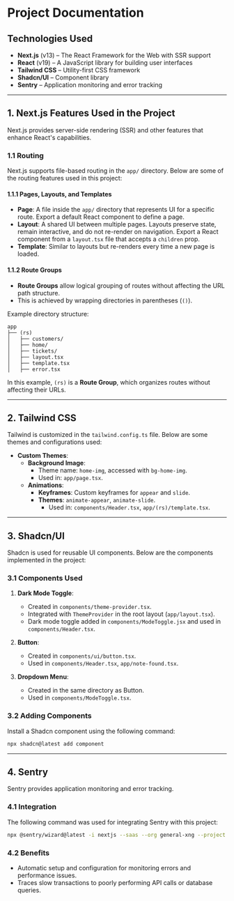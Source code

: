 # **Project Documentation**

## **Technologies Used**

- **Next.js** (v13) – The React Framework for the Web with SSR support
- **React** (v19) – A JavaScript library for building user interfaces
- **Tailwind CSS** – Utility-first CSS framework
- **Shadcn/UI** – Component library
- **Sentry** – Application monitoring and error tracking

---

## **1. Next.js Features Used in the Project**

Next.js provides server-side rendering (SSR) and other features that enhance React's capabilities.

### **1.1 Routing**

Next.js supports file-based routing in the `app/` directory. Below are some of the routing features used in this project:

#### **1.1.1 Pages, Layouts, and Templates**

- **Page**: A file inside the `app/` directory that represents UI for a specific route. Export a default React component to define a page.
- **Layout**: A shared UI between multiple pages. Layouts preserve state, remain interactive, and do not re-render on navigation. Export a React component from a `layout.tsx` file that accepts a `children` prop.
- **Template**: Similar to layouts but re-renders every time a new page is loaded.

#### **1.1.2 Route Groups**

- **Route Groups** allow logical grouping of routes without affecting the URL path structure.
- This is achieved by wrapping directories in parentheses (`()`).

Example directory structure:

```
app
├── (rs)
│   ├── customers/
│   ├── home/
│   ├── tickets/
│   ├── layout.tsx
│   ├── template.tsx
│   ├── error.tsx
```

In this example, `(rs)` is a **Route Group**, which organizes routes without affecting their URLs.

---

## **2. Tailwind CSS**

Tailwind is customized in the `tailwind.config.ts` file. Below are some themes and configurations used:

- **Custom Themes**:
  - **Background Image**:
    - Theme name: `home-img`, accessed with `bg-home-img`.
    - Used in: `app/page.tsx`.
  - **Animations**:
    - **Keyframes**: Custom keyframes for `appear` and `slide`.
    - **Themes**: `animate-appear`, `animate-slide`.
      - Used in: `components/Header.tsx`, `app/(rs)/template.tsx`.

---

## **3. Shadcn/UI**

Shadcn is used for reusable UI components. Below are the components implemented in the project:

### **3.1 Components Used**

1. **Dark Mode Toggle**:

   - Created in `components/theme-provider.tsx`.
   - Integrated with `ThemeProvider` in the root layout (`app/layout.tsx`).
   - Dark mode toggle added in `components/ModeToggle.jsx` and used in `components/Header.tsx`.

2. **Button**:

   - Created in `components/ui/button.tsx`.
   - Used in `components/Header.tsx`, `app/note-found.tsx`.

3. **Dropdown Menu**:

   - Created in the same directory as Button.
   - Used in `components/ModeToggle.tsx`.

### **3.2 Adding Components**

Install a Shadcn component using the following command:

```bash
npx shadcn@latest add component
```

---

## **4. Sentry**

Sentry provides application monitoring and error tracking.

### **4.1 Integration**

The following command was used for integrating Sentry with this project:

```bash
npx @sentry/wizard@latest -i nextjs --saas --org general-xng --project javascript-nextjs
```

### **4.2 Benefits**

- Automatic setup and configuration for monitoring errors and performance issues.
- Traces slow transactions to poorly performing API calls or database queries.

